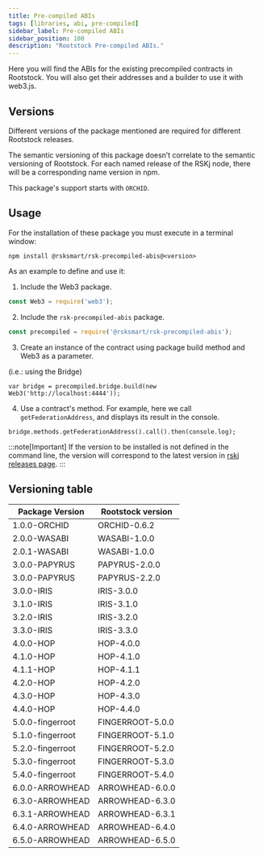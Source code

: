 ```yaml
---
title: Pre-compiled ABIs
tags: [libraries, abi, pre-compiled]
sidebar_label: Pre-compiled ABIs
sidebar_position: 100
description: "Rootstock Pre-compiled ABIs."
---
```


Here you will find the ABIs for the existing precompiled contracts in Rootstock. You will also get their addresses and a builder to use it with web3.js.

## Versions

Different versions of the package mentioned are required for different Rootstock releases.

The semantic versioning of this package doesn’t correlate to the semantic versioning of Rootstock. For each named release of the RSKj node, there will be a corresponding name version in npm.

This package's support starts with `ORCHID`.

## Usage

For the installation of these package you must execute in a terminal window:

```shell
npm install @rsksmart/rsk-precompiled-abis@<version>
```

As an example to define and use it:

1. Include the Web3 package.

```javascript
const Web3 = require('web3');
```

2. Include the `rsk-precompiled-abis` package.

```javascript
const precompiled = require('@rsksmart/rsk-precompiled-abis');
```

3. Create an instance of the contract using package build method and Web3 as a parameter.

(i.e.: using the Bridge)

```shell
var bridge = precompiled.bridge.build(new Web3('http://localhost:4444'));
```

4. Use a contract's method. For example, here we call `getFederationAddress`, and displays its result in the console.

```shell
bridge.methods.getFederationAddress().call().then(console.log);
```

:::note[Important]
If the version to be installed is not defined in the command line, the version will correspond to the latest version in [rskj releases page](https://github.com/rsksmart/reproducible-builds/tree/master/rskj).
:::

## Versioning table

| Package Version | Rootstock version   |
|-----------------|---------------|
| 1.0.0-ORCHID    | ORCHID-0.6.2  |
| 2.0.0-WASABI    | WASABI-1.0.0  |
| 2.0.1-WASABI    | WASABI-1.0.0  |
| 3.0.0-PAPYRUS   | PAPYRUS-2.0.0 |
| 3.0.0-PAPYRUS   | PAPYRUS-2.2.0 |
| 3.0.0-IRIS      | IRIS-3.0.0    |
| 3.1.0-IRIS      | IRIS-3.1.0    |
| 3.2.0-IRIS      | IRIS-3.2.0    |
| 3.3.0-IRIS      | IRIS-3.3.0    |
| 4.0.0-HOP       | HOP-4.0.0    |
| 4.1.0-HOP       | HOP-4.1.0    |
| 4.1.1-HOP       | HOP-4.1.1    |
| 4.2.0-HOP       | HOP-4.2.0    |
| 4.3.0-HOP       | HOP-4.3.0    |
| 4.4.0-HOP       | HOP-4.4.0    |
| 5.0.0-fingerroot | FINGERROOT-5.0.0 |
| 5.1.0-fingerroot | FINGERROOT-5.1.0 |
| 5.2.0-fingerroot | FINGERROOT-5.2.0 |
| 5.3.0-fingerroot | FINGERROOT-5.3.0 |
| 5.4.0-fingerroot | FINGERROOT-5.4.0 |
| 6.0.0-ARROWHEAD | ARROWHEAD-6.0.0 |
| 6.3.0-ARROWHEAD | ARROWHEAD-6.3.0 |
| 6.3.1-ARROWHEAD | ARROWHEAD-6.3.1 |
| 6.4.0-ARROWHEAD | ARROWHEAD-6.4.0 |
| 6.5.0-ARROWHEAD | ARROWHEAD-6.5.0 |

